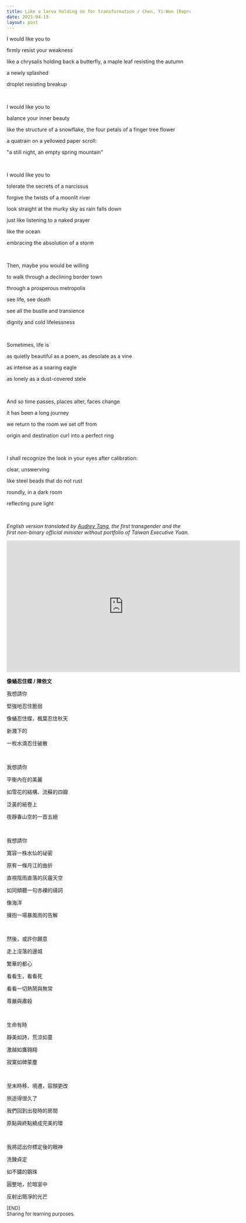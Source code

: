 ```yaml
---
title: Like a larva holding on for transformation / Chen, Yi-Wen [Reproduced]
date: 2021-04-15
layout: post
---
```


I would like you to

firmly resist your weakness

like a chrysalis holding back a butterfly, a maple leaf resisting the autumn

a newly splashed

droplet resisting breakup  

<br/>

I would like you to

balance your inner beauty

like the structure of a snowflake, the four petals of a finger tree flower

a quatrain on a yellowed paper scroll:

"a still night, an empty spring mountain"  

<br/>

I would like you to

tolerate the secrets of a narcissus

forgive the twists of a moonlit river

look straight at the murky sky as rain falls down

just like listening to a naked prayer

like the ocean

embracing the absolution of a storm  

<br/>

Then, maybe you would be willing

to walk through a declining border town

through a prosperous metropolis

see life, see death

see all the bustle and transience

dignity and cold lifelessness  

<br/>

Sometimes, life is

as quietly beautiful as a poem, as desolate as a vine

as intense as a soaring eagle

as lonely as a dust-covered stele  

<br/>

And so time passes, places alter, faces change

it has been a long journey

we return to the room we set off from

origin and destination curl into a perfect ring  

<br/>

I shall recognize the look in your eyes after calibration:

clear, unswerving

like steel beads that do not rust

roundly, in a dark room

reflecting pure light  

<br/>

*English version translated by [Audrey Tang](https://en.wikipedia.org/wiki/Audrey_Tang), the first transgender and the first non-binary official minister without portfolio of Taiwan Executive Yuan.*

<iframe allowfullscreen="" frameborder="0" height="360" src="https://www.youtube.com/embed/qATkXwppWAw?start=1877" width="640"></iframe>

<br/>

**像蛹忍住蝶 / 陳依文**

我想請你

堅強地忍住脆弱

像蛹忍住蝶，楓葉忍住秋天

新濺下的

一枚水滴忍住破散  

<br/>

我想請你

平衡內在的美麗

如雪花的結構、流蘇的四瓣

泛黃的紙卷上

夜靜春山空的一首五絕  

<br/>

我想請你

寬容一株水仙的祕密

原宥一條月江的曲折

直視陰雨直落的灰霾天空

如同傾聽一句赤裸的禱詞

像海洋

擁抱一場暴風雨的告解  

<br/>

然後，或許你願意

走上沒落的邊城

繁華的都心

看看生，看看死

看看一切熱鬧與無常

尊嚴與肅殺  

<br/>

生命有時

靜美如詩，荒涼如蔓

激越如鷹翱翔

寂寞如碑蒙塵  

<br/>

至末時移、境遷，容顏更改

旅途得很久了

我們回到出發時的房間

原點與終點繞成完美的環  

<br/>

我將認出你標定後的眼神

洗鍊貞定

如不鏽的鋼珠

圓整地，於暗室中

反射出簡淨的光芒

<font size="2">
[END]
<br/>
Sharing for learning purposes.
</font>
